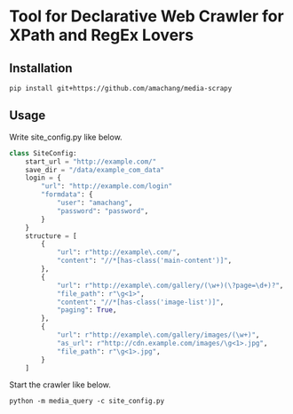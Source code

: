 # Tool for Declarative Web Crawler for XPath and RegEx Lovers

## Installation

```
pip install git+https://github.com/amachang/media-scrapy
```

## Usage

Write site\_config.py like below.

```python
class SiteConfig:
    start_url = "http://example.com/"
    save_dir = "/data/example_com_data"
    login = {
        "url": "http://example.com/login"
        "formdata": {
            "user": "amachang",
            "password": "password",
        }
    }
    structure = [
        {
            "url": r"http://example\.com/",
            "content": "//*[has-class('main-content')]",
        },
        {
            "url": r"http://example\.com/gallery/(\w+)(\?page=\d+)?",
            "file_path": r"\g<1>",
            "content": "//*[has-class('image-list')]",
            "paging": True,
        },
        {
            "url": r"http://example\.com/gallery/images/(\w+)",
            "as_url": r"http://cdn.example.com/images/\g<1>.jpg",
            "file_path": r"\g<1>.jpg",
        }
    ]

```

Start the crawler like below.

```
python -m media_query -c site_config.py
```


